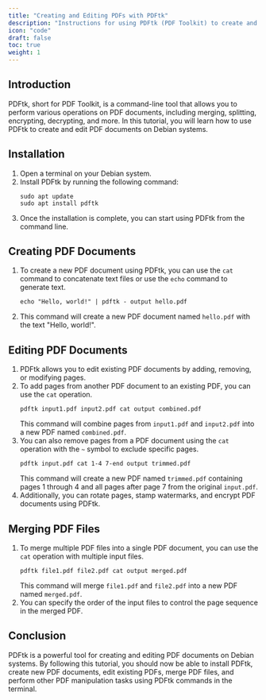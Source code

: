 ```yaml
---
title: "Creating and Editing PDFs with PDFtk"
description: "Instructions for using PDFtk (PDF Toolkit) to create and edit PDF documents, merge PDF files, and perform other PDF manipulation tasks on Debian systems."
icon: "code"
draft: false
toc: true
weight: 1
---
```


## Introduction

PDFtk, short for PDF Toolkit, is a command-line tool that allows you to perform various operations on PDF documents, including merging, splitting, encrypting, decrypting, and more. In this tutorial, you will learn how to use PDFtk to create and edit PDF documents on Debian systems.

## Installation

1. Open a terminal on your Debian system.
2. Install PDFtk by running the following command:
   ```
   sudo apt update
   sudo apt install pdftk
   ```
3. Once the installation is complete, you can start using PDFtk from the command line.

## Creating PDF Documents

1. To create a new PDF document using PDFtk, you can use the `cat` command to concatenate text files or use the `echo` command to generate text.
   ```
   echo "Hello, world!" | pdftk - output hello.pdf
   ```
2. This command will create a new PDF document named `hello.pdf` with the text "Hello, world!".

## Editing PDF Documents

1. PDFtk allows you to edit existing PDF documents by adding, removing, or modifying pages.
2. To add pages from another PDF document to an existing PDF, you can use the `cat` operation.
   ```
   pdftk input1.pdf input2.pdf cat output combined.pdf
   ```
   This command will combine pages from `input1.pdf` and `input2.pdf` into a new PDF named `combined.pdf`.
3. You can also remove pages from a PDF document using the `cat` operation with the `~` symbol to exclude specific pages.
   ```
   pdftk input.pdf cat 1-4 7-end output trimmed.pdf
   ```
   This command will create a new PDF named `trimmed.pdf` containing pages 1 through 4 and all pages after page 7 from the original `input.pdf`.
4. Additionally, you can rotate pages, stamp watermarks, and encrypt PDF documents using PDFtk.

## Merging PDF Files

1. To merge multiple PDF files into a single PDF document, you can use the `cat` operation with multiple input files.
   ```
   pdftk file1.pdf file2.pdf cat output merged.pdf
   ```
   This command will merge `file1.pdf` and `file2.pdf` into a new PDF named `merged.pdf`.
2. You can specify the order of the input files to control the page sequence in the merged PDF.

## Conclusion

PDFtk is a powerful tool for creating and editing PDF documents on Debian systems. By following this tutorial, you should now be able to install PDFtk, create new PDF documents, edit existing PDFs, merge PDF files, and perform other PDF manipulation tasks using PDFtk commands in the terminal.
